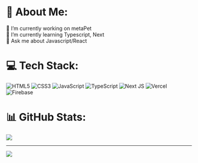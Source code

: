 # 💫 About Me:
🔭 I’m currently working on metaPet<br>
🌱 I’m currently learning Typescript, Next<br>
💬 Ask me about Javascript/React<br>


# 💻 Tech Stack:
![HTML5](https://img.shields.io/badge/html5-%23E34F26.svg?style=for-the-badge&logo=html5&logoColor=white) ![CSS3](https://img.shields.io/badge/css3-%231572B6.svg?style=for-the-badge&logo=css3&logoColor=white) ![JavaScript](https://img.shields.io/badge/javascript-%23323330.svg?style=for-the-badge&logo=javascript&logoColor=%23F7DF1E) ![TypeScript](https://img.shields.io/badge/typescript-%23007ACC.svg?style=for-the-badge&logo=typescript&logoColor=white) ![Next JS](https://img.shields.io/badge/Next-black?style=for-the-badge&logo=next.js&logoColor=white) ![Vercel](https://img.shields.io/badge/vercel-%23000000.svg?style=for-the-badge&logo=vercel&logoColor=white) ![Firebase](https://img.shields.io/badge/firebase-%23039BE5.svg?style=for-the-badge&logo=firebase)
# 📊 GitHub Stats:
![](https://github-readme-streak-stats.herokuapp.com/?user=KimDongSin&theme=radical&hide_border=false)<br/>

---
[![](https://visitcount.itsvg.in/api?id=KimDongSin&icon=0&color=0)](https://visitcount.itsvg.in)

<!-- Proudly created with GPRM ( https://gprm.itsvg.in ) -->
